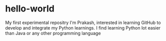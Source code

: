 # hello-world
My first experimental repositry
I'm Prakash, interested in learning GitHub to develop and integrate my Python learnings.
I find learning Python lot easier than Java or any other programming language
